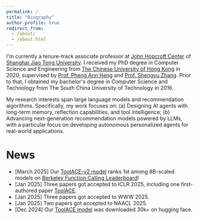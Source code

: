 ```yaml
---
permalink: /
title: "Biography"
author_profile: true
redirect_from: 
  - /about/
  - /about.html
---
```


I'm currently a tenure-track associate professor at [John Hopcroft Center](http://jhc.sjtu.edu.cn/) of [Shanghai Jiao Tong University](http://en.sjtu.edu.cn/). I received my PhD degree in Computer Science and Engineering from [The Chinese University of Hong Kong](http://www.cuhk.edu.hk/english/index.html) in 2020, supervised by [Prof. Pheng Ann Heng](http://www.cse.cuhk.edu.hk/~pheng/) and [Prof. Shengyu Zhang](http://www.cse.cuhk.edu.hk/~syzhang/). Prior to that, I obtained my bachelor's degree in Computer Science and Technology from The South China University of Technology in 2016.

My research interests span large language models and recommendation algorithms. Specifically, my work focuses on: (a) Designing AI agents with long-term memory, reflection capabilities, and tool intelligence; (b) Advancing next-generation recommendation models powered by LLMs, with a particular focus on developing autonomous personalized agents for real-world applications.

News
======
- [March 2025] Our [ToolACE-v2 model](https://huggingface.co/Team-ACE/ToolACE-2-8B) ranks 1st among 8B-scaled models on [Berkeley Function Calling Leaderboard](https://gorilla.cs.berkeley.edu/leaderboard.html)!
- [Jan 2025] Three papers got accepted to ICLR 2025, including one first-authored paper [ToolACE](https://openreview.net/forum?id=8EB8k6DdCU).
- [Jan 2025] Three papers got accepted to WWW 2025.
- [Jan 2025] Two papers got accepted to NAACL 2025.
- [Dec 2024] Our [ToolACE model](https://huggingface.co/Team-ACE/ToolACE-8B) was downloaded 30k+ on hugging face.
